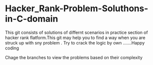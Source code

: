 # Hacker_Rank-Problem-Soluthons-in-C-domain
This git consists of solutions of differnt scenarios in practice section of hacker rank flatform.This git may help you to find a way when you are struck up with sny problem . Try to crack the logic by own .......Happy coding

Chage the branches to view the problems based on their complexity
